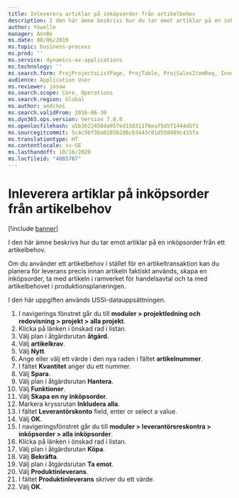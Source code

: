 ```yaml
---
title: Inleverera artiklar på inköpsorder från artikelbehov
description: I den här ämne beskrivs hur du tar emot artiklar på en inköpsorder från ett artikelbehov.
author: Yowelle
manager: AnnBe
ms.date: 08/06/2019
ms.topic: business-process
ms.prod: ''
ms.service: dynamics-ax-applications
ms.technology: ''
ms.search.form: ProjProjectsListPage, ProjTable, ProjSalesItemReq, InventItemIdLookupSimple, PurchCreateFromSalesOrder, VendAccountItemLookup, PurchTable, PurchEditLines
audience: Application User
ms.reviewer: josaw
ms.search.scope: Core, Operations
ms.search.region: Global
ms.author: andchoi
ms.search.validFrom: 2016-06-30
ms.dyn365.ops.version: Version 7.0.0
ms.openlocfilehash: a5b3622458da957ed150311f6ea75d5f1444d5f1
ms.sourcegitcommit: 5c4c9bf3ba018562d6cb3443c01d550489c415fa
ms.translationtype: HT
ms.contentlocale: sv-SE
ms.lasthandoff: 10/16/2020
ms.locfileid: "4085707"
---
```

# <a name="receive-items-on-purchase-order-from-item-requirement"></a>Inleverera artiklar på inköpsorder från artikelbehov

[!include [banner](../../includes/banner.md)]

I den här ämne beskrivs hur du tar emot artiklar på en inköpsorder från ett artikelbehov.

Om du använder ett artikelbehov i stället för en artikeltransaktion kan du planera för leverans precis innan artikeln faktiskt används, skapa en inköpsorder, ta med artikeln i ramverket för handelsavtal och ta med artikelbehovet i produktionsplaneringen. 

I den här uppgiften används USSI-datauppsättningen.

1. I navigerings fönstret går du till **moduler > projektledning och redovisning > projekt > alla projekt**.
2. Klicka på länken i önskad rad i listan.
3. Välj plan i åtgärdsrutan **åtgärd**.
4. Välj **artikelkrav**.
5. Välj **Nytt**.
6. Ange eller välj ett värde i den nya raden i fältet **artikelnummer**.
7. I fältet **Kvantitet** anger du ett nummer.
8. Välj **Spara**.
9. Välj plan i åtgärdsrutan **Hantera**.
10. Välj **Funktioner**.
11. Välj **Skapa en ny inköpsorder**.
12. Markera kryssrutan **Inkludera alla**.
13. I fältet **Leverantörskonto** field, enter or select a value.
14. Välj **OK**.
15. I navigeringsfönstret går du till **moduler > leverantörsreskontra > inköpsorder > alla inköpsorder**.
16. Klicka på länken i önskad rad i listan.
17. Välj plan i åtgärdsrutan **Köpa**.
18. Välj **Bekräfta**.
19. Välj plan i åtgärdsrutan **Ta emot**.
20. Välj **Produktinleverans**.
21. I fältet **Produktinleverans** skriver du ett värde.
22. Välj **OK**.


